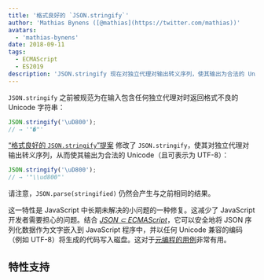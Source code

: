 ```yaml
---
title: '格式良好的 `JSON.stringify`'
author: 'Mathias Bynens ([@mathias](https://twitter.com/mathias))'
avatars:
  - 'mathias-bynens'
date: 2018-09-11
tags:
  - ECMAScript
  - ES2019
description: 'JSON.stringify 现在对独立代理对输出转义序列，使其输出为合法的 Unicode（且可表示为 UTF-8）。'
---
```

`JSON.stringify` 之前被规范为在输入包含任何独立代理对时返回格式不良的 Unicode 字符串：

```js
JSON.stringify('\uD800');
// → '"�"'
```

[“格式良好的 `JSON.stringify`”提案](https://github.com/tc39/proposal-well-formed-stringify) 修改了 `JSON.stringify`，使其对独立代理对输出转义序列，从而使其输出为合法的 Unicode（且可表示为 UTF-8）：

<!--truncate-->
```js
JSON.stringify('\uD800');
// → '"\\ud800"'
```

请注意，`JSON.parse(stringified)` 仍然会产生与之前相同的结果。

这一特性是 JavaScript 中长期未解决的小问题的一种修复。这减少了 JavaScript 开发者需要担心的问题。结合 [_JSON ⊂ ECMAScript_](/features/subsume-json)，它可以安全地将 JSON 序列化数据作为文字嵌入到 JavaScript 程序中，并以任何 Unicode 兼容的编码（例如 UTF-8）将生成的代码写入磁盘。这对于[元编程的用例](/features/subsume-json#embedding-json)非常有用。

## 特性支持

<feature-support chrome="72 /blog/v8-release-72#well-formed-json.stringify"
                 firefox="64"
                 safari="12.1"
                 nodejs="12 https://twitter.com/mathias/status/1120700101637353473"
                 babel="yes https://github.com/zloirock/core-js#ecmascript-json"></feature-support>
